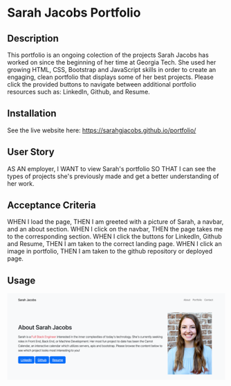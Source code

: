 # Sarah Jacobs Portfolio

## Description

This portfolio is an ongoing colection of the projects Sarah Jacobs has worked on since the beginning of her time at Georgia Tech. She used her growing HTML, CSS, Bootstrap and JavaScript skills in order to create an engaging, clean portfolio that displays some of her best projects. Please click the provided buttons to navigate between additional portfolio resources such as: LinkedIn, Github, and Resume. 

## Installation

See the live website here: https://sarahgjacobs.github.io/portfolio/

## User Story

AS AN employer, I WANT to view Sarah's portfolio SO THAT I can see the types of projects she's previously made and get a better understanding of her work.

## Acceptance Criteria

WHEN I load the page, THEN I am greeted with a picture of Sarah, a navbar, and an about section. WHEN I click on the navbar, THEN the page takes me to the corresponding section. WHEN I click the buttons for LinkedIn, Github and Resume, THEN I am taken to the correct landing page. WHEN I click an image in portfolio, THEN I am taken to the github repository or deployed page.

## Usage

![Screenshot of Portfolio Website](./assets/images/Screen%20Shot%202022-12-07%20at%2011.18.59%20PM.png "Sarah Jacobs Portfolio")
